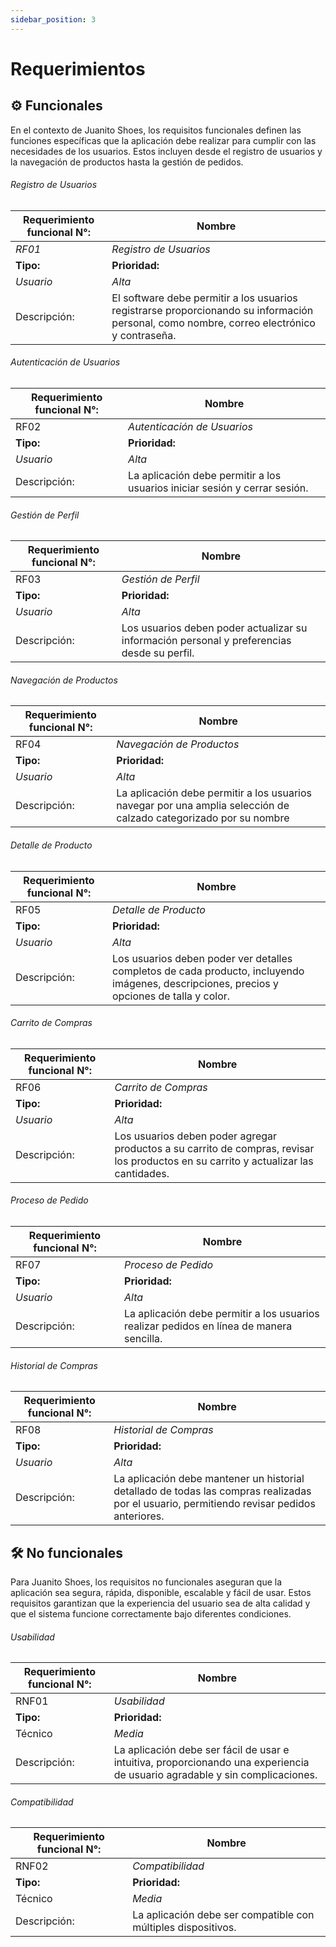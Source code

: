 ```yaml
---
sidebar_position: 3
---
```


# Requerimientos

## ⚙️ Funcionales

En el contexto de Juanito Shoes, los requisitos funcionales definen las funciones específicas que la aplicación debe realizar para cumplir con las necesidades de los usuarios. Estos incluyen desde el registro de usuarios y la navegación de productos hasta la gestión de pedidos.

###### _Registro de Usuarios_

| Requerimiento funcional N°:       | Nombre      |
| -------------- | --------- |
| _RF01_           | _Registro de Usuarios_ |
| **Tipo:**         | **Prioridad:**  |
| _Usuario_      | _Alta_  |
| Descripción: | El software debe permitir a los usuarios registrarse proporcionando su información personal,  como nombre, correo electrónico y contraseña. |


###### _Autenticación de Usuarios_

| Requerimiento funcional N°:       | Nombre      |
| -------------- | --------- |
| RF02           | _Autenticación de Usuarios_ |
| **Tipo:**         | **Prioridad:**  |
| _Usuario_      | _Alta_  |
| Descripción: | La aplicación debe permitir a los usuarios iniciar sesión y cerrar sesión.  |

###### _Gestión de Perfil_

| Requerimiento funcional N°:       | Nombre      |
| -------------- | --------- |
| RF03           | _Gestión de Perfil_ |
| **Tipo:**         | **Prioridad:**  |
| _Usuario_      | _Alta_  |
| Descripción: | Los usuarios deben poder actualizar su información personal y preferencias desde su perfil.  |

###### _Navegación de Productos_

| Requerimiento funcional N°:       | Nombre      |
| -------------- | --------- |
| RF04           | _Navegación de Productos_ |
| **Tipo:**         | **Prioridad:**  |
| _Usuario_      | _Alta_  |
| Descripción: | La aplicación debe permitir a los usuarios navegar por una amplia selección de calzado categorizado por su nombre  |

###### _Detalle de Producto_

| Requerimiento funcional N°:       | Nombre      |
| -------------- | --------- |
| RF05           | _Detalle de Producto_ |
| **Tipo:**         | **Prioridad:**  |
| _Usuario_      | _Alta_  |
| Descripción: | Los usuarios deben poder ver detalles completos de cada producto, incluyendo imágenes, descripciones, precios y opciones de talla y color.  |

###### _Carrito de Compras_

| Requerimiento funcional N°:       | Nombre      |
| -------------- | --------- |
| RF06           | _Carrito de Compras_ |
| **Tipo:**         | **Prioridad:**  |
| _Usuario_      | _Alta_  |
| Descripción: | 	Los usuarios deben poder agregar productos a su carrito de compras, revisar los productos en su carrito y actualizar las cantidades. |


###### _Proceso de Pedido_

| Requerimiento funcional N°:       | Nombre      |
| -------------- | --------- |
| RF07           | _Proceso de Pedido_ |
| **Tipo:**         | **Prioridad:**  |
| _Usuario_      | _Alta_  |
| Descripción: | 	La aplicación debe permitir a los usuarios realizar pedidos en línea de manera sencilla. |


###### _Historial de Compras_

| Requerimiento funcional N°:       | Nombre      |
| -------------- | --------- |
| RF08           | _Historial de Compras_ |
| **Tipo:**         | **Prioridad:**  |
| _Usuario_      | _Alta_  |
| Descripción: | 	La aplicación debe mantener un historial detallado de todas las compras realizadas por el usuario, permitiendo revisar pedidos anteriores. |


## 🛠️ No funcionales

Para Juanito Shoes, los requisitos no funcionales aseguran que la aplicación sea segura, rápida, disponible, escalable y fácil de usar. Estos requisitos garantizan que la experiencia del usuario sea de alta calidad y que el sistema funcione correctamente bajo diferentes condiciones.

###### _Usabilidad_

| Requerimiento funcional N°:       | Nombre      |
| -------------- | --------- |
| RNF01           | _Usabilidad_ |
| **Tipo:**         | **Prioridad:**  |
| Técnico      | _Media_  |
| Descripción: | 	La aplicación debe ser fácil de usar e intuitiva, proporcionando una experiencia de usuario agradable y sin complicaciones. |


###### _Compatibilidad_

| Requerimiento funcional N°:       | Nombre      |
| -------------- | --------- |
| RNF02           | _Compatibilidad_ |
| **Tipo:**         | **Prioridad:**  |
| Técnico      | _Media_  |
| Descripción: | La aplicación debe ser compatible con múltiples dispositivos.|